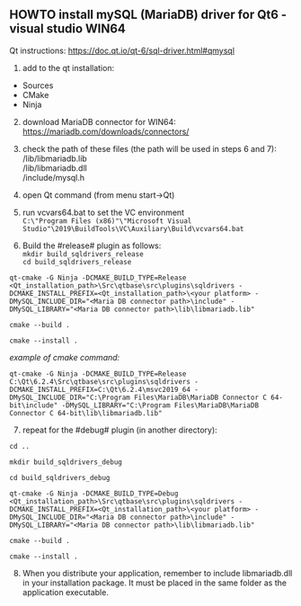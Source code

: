## HOWTO install mySQL (MariaDB) driver for Qt6 - visual studio WIN64

Qt instructions: https://doc.qt.io/qt-6/sql-driver.html#qmysql

1) add to the qt installation:
- Sources
- CMake
- Ninja
 
2) download MariaDB connector for WIN64:  
https://mariadb.com/downloads/connectors/

3) check the path of these files (the path will be used in steps 6 and 7):  
<MariaDB Connector dir>/lib/libmariadb.lib  
<MariaDB Connector dir>/lib/libmariadb.dll  
<MariaDB Connector dir>/include/mysql.h  

4) open Qt command (from menu start->Qt)  

5) run vcvars64.bat to set the VC environment  
`C:\"Program Files (x86)"\"Microsoft Visual Studio"\2019\BuildTools\VC\Auxiliary\Build\vcvars64.bat`  

6) Build the #release# plugin as follows:  
`mkdir build_sqldrivers_release`  
`cd build_sqldrivers_release`  

`qt-cmake -G Ninja -DCMAKE_BUILD_TYPE=Release <Qt_installation_path>\Src\qtbase\src\plugins\sqldrivers -DCMAKE_INSTALL_PREFIX=<Qt_installation_path>\<your platform> -DMySQL_INCLUDE_DIR="<Maria DB connector path>\include" -DMySQL_LIBRARY="<Maria DB connector path>\lib\libmariadb.lib"`

`cmake --build .`
 
`cmake --install .`

*example of cmake command:*
 
`qt-cmake -G Ninja -DCMAKE_BUILD_TYPE=Release C:\Qt\6.2.4\Src\qtbase\src\plugins\sqldrivers -DCMAKE_INSTALL_PREFIX=C:\Qt\6.2.4\msvc2019_64 -DMySQL_INCLUDE_DIR="C:\Program Files\MariaDB\MariaDB Connector C 64-bit\include" -DMySQL_LIBRARY="C:\Program Files\MariaDB\MariaDB Connector C 64-bit\lib\libmariadb.lib"`

7) repeat for the #debug# plugin (in another directory):

`cd ..`
 
`mkdir build_sqldrivers_debug`
 
`cd build_sqldrivers_debug`

`qt-cmake -G Ninja -DCMAKE_BUILD_TYPE=Debug <Qt_installation_path>\Src\qtbase\src\plugins\sqldrivers -DCMAKE_INSTALL_PREFIX=<Qt_installation_path>\<your platform> -DMySQL_INCLUDE_DIR="<Maria DB connector path>\include" -DMySQL_LIBRARY="<Maria DB connector path>\lib\libmariadb.lib"`

`cmake --build .`
 
`cmake --install .`

8) When you distribute your application, remember to include libmariadb.dll in your installation package. 
It must be placed in the same folder as the application executable.





